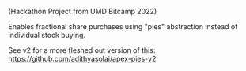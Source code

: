 (Hackathon Project from UMD Bitcamp 2022)

Enables fractional share purchases using "pies" abstraction instead of individual stock buying.

See v2 for a more fleshed out version of this: https://github.com/adithyasolai/apex-pies-v2
